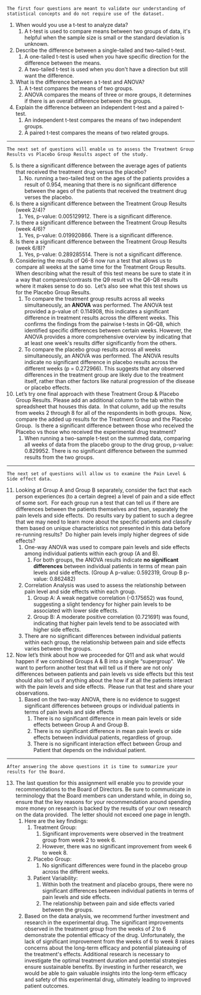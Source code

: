 	The first four questions are meant to validate our understanding of statistical concepts and do not require use of the dataset.

1. When would you use a t-test to analyze data?
	1. A t-test is used to compare means between two groups of data, it's helpful when the sample size is small or the standard deviation is unknown.
2. Describe the difference between a single-tailed and two-tailed t-test.
	1. A one-tailed t-test is used when you have specific direction for the difference between the means.
	2. A two-tailed t-test is used when you don't have a direction but still want the difference.
3. What is the difference between a t-test and ANOVA?
	1. A t-test compares the means of two groups.
	2. ANOVA compares the means of three or more groups, it determines if there is an overall difference between the groups.
4. Explain the difference between an independent t-test and a paired t-test.
	1. An independent t-test compares the means of two independent groups.
	2. A paired t-test compares the means of two related groups.

---

	The next set of questions will enable us to assess the Treatment Group Results vs Placebo Group Results aspect of the study.

5. Is there a significant difference between the average ages of patients that received the treatment drug versus the placebo?
	1. No. running a two-tailed test on the ages of the patients provides a result of 0.954, meaning that there is no significant difference between the ages of the patients that received the treatment drug verses the placebo.
6. Is there a significant difference between the Treatment Group Results (week 2/4)?
	1. Yes, p-value: 0.005129912. There is a significant difference.
7. Is there a significant difference between the Treatment Group Results (week 4/6)?
	1. Yes, p-value: 0.019920866. There is a significant difference.
8. Is there a significant difference between the Treatment Group Results (week 6/8)?
	1. Yes, p-value: 0.289285514. There is not a significant difference.
9. Considering the results of Q6-8 now run a test that allows us to compare all weeks at the same time for the Treatment Group Results.  When describing what the result of this test means be sure to state it in a way that compares/contrasts the Q9 result vs the Q6-Q8 results where it makes sense to do so.  Let’s also see what this test shows us for the Placebo Group Results.
	1. To compare the treatment group results across all weeks simultaneously, an **ANOVA** was performed. The ANOVA test provided a p-value of: 0.114908, this indicates a significant difference in treatment results across the different weeks. This confirms the findings from the pairwise t-tests in Q6-Q8, which identified specific differences between certain weeks. However, the ANOVA provides a more comprehensive overview by indicating that at least one week's results differ significantly from the others.
	2. To compare the placebo group results across all weeks simultaneously, an ANOVA was performed. The ANOVA results indicate no significant difference in placebo results across the different weeks (p = 0.272966). This suggests that any observed differences in the treatment group are likely due to the treatment itself, rather than other factors like natural progression of the disease or placebo effects.
10. Let’s try one final approach with these Treatment Group & Placebo Group Results. Please add an additional column to the tab within the spreadsheet that houses this data.  In that column, add up the results from weeks 2 through 8 for all of the respondents in both groups.  Now, compare the added up results for the Treatment Group and the Placebo Group.  Is there a significant difference between those who received the Placebo vs those who received the experimental drug treatment?
	1. When running a two-sample t-test on the summed data, comparing all weeks of data from the placebo group to the drug group, p-value: 0.829952. There is no significant difference between the summed results from the two groups.

---

	The next set of questions will allow us to examine the Pain Level & Side effect data.
	
11. Looking at Group A and Group B separately, consider the fact that each person experiences (to a certain degree) a level of pain and a side effect of some sort.  For each group run a test that can tell us if there are differences between the patients themselves and then, separately the pain levels and side effects.  Do results vary by patient to such a degree that we may need to learn more about the specific patients and classify them based on unique characteristics not presented in this data before re-running results?  Do higher pain levels imply higher degrees of side effects?
	1. One-way ANOVA was used to compare pain levels and side effects among individual patients within each group (A and B).
		1. For both groups, the ANOVA results indicate **no significant differences** between individual patients in terms of mean pain levels and side effects. (Group A p-value: 0.592319, Group B p-value: 0.862482)
	2. Correlation Analysis was used to assess the relationship between pain level and side effects within each group.
		1. Group A: A weak negative correlation (-0.175652) was found, suggesting a slight tendency for higher pain levels to be associated with lower side effects.
		2. Group B: A moderate positive correlation (0.721691) was found, indicating that higher pain levels tend to be associated with higher side effects.
	3. There are no significant differences between individual patients within each group, the relationship between pain and side effects varies between the groups.
12. Now let’s think about how we proceeded for Q11 and ask what would happen if we combined Groups A & B into a single “supergroup”.  We want to perform another test that will tell us if there are not only differences between patients and pain levels vs side effects but this test should also tell us if anything about the how if at all the patients interact with the pain levels and side effects.  Please run that test and share your observations.
	1. Based on the two-way ANOVA, there is no evidence to suggest significant differences between groups or individual patients in terms of pain levels and side effects
		1. There is no significant difference in mean pain levels or side effects between Group A and Group B.
		2. There is no significant difference in mean pain levels or side effects between individual patients, regardless of group.
		3. There is no significant interaction effect between Group and Patient that depends on the individual patient.

---

	After answering the above questions it is time to summarize your results for the Board.
	
13. The last question for this assignment will enable you to provide your recommendations to the Board of Directors. Be sure to communicate in terminology that the Board members can understand while, in doing so, ensure that the key reasons for your recommendation around spending more money on research is backed by the results of your own research on the data provided.  The letter should not exceed one page in length.
	1. Here are the key findings:
		1. Treatment Group:
			1. Significant improvements were observed in the treatment group from week 2 to week 6.
			2. However, there was no significant improvement from week 6 to week 8.
		2. Placebo Group:
			1. No significant differences were found in the placebo group across the different weeks.
		3. Patient Variability:
			1. Within both the treatment and placebo groups, there were no significant differences between individual patients in terms of pain levels and side effects.
			2. The relationship between pain and side effects varied between the groups.
	2. Based on the data analysis, we recommend further investment and research in the experimental drug. The significant improvements observed in the treatment group from the weeks of 2 to 6 demonstrate the potential efficacy of the drug. Unfortunately, the lack of significant improvement from the weeks of 6 to week 8 raises concerns about the long-term efficacy and potential plateauing of the treatment's effects. Additional research is necessary to investigate the optimal treatment duration and potential strategies ensure sustainable benefits. By investing in further research, we would be able to gain valuable insights into the long-term efficacy and safety of this experimental drug, ultimately leading to improved patient outcomes.